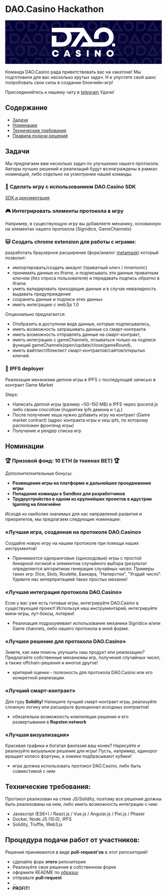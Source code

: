 # DAO.Casino Hackathon

![DAOCasino Logo](/images/pattern.jpg)

Команда DAO.Casino рада приветствовать вас на хакатоне!
Мы подготовили для вас несколько крутых задач. Н
е упустите свой шанс попробовать свои силы в создании блокчейн-игр!

Присоединяйтесь к нашему чату в [telegram](https://t.me/daocasino_developers)
Удачи!

## Содержание
    
- [Задачи](#Задачи)
- [Номинации](#Номинации)
- [Технические требования](#Технические-требования)
- [Правила подачи решений](#Процедура-подачи-работ-от-участников)

## Задачи

Мы предлагаем вам несколько задач по улучшению нашего протокола. Авторы лучших решений и реализаций будут вознаграждены в рамках номинаций, либо отдельно на усмотрение нашей команды.

### :game_die: Сделать игру c использованием DAO.Casino SDK

[SDK и документация](https://hackathon.dao.casino/)

### :video_game: Интегрировать элементы протокола в игру

Например, в существующую игру вы добавляете механику, основанную на элементах нашего протокола (Signidice, GameChannels)

### :cat: Создать chrome extension для работы с играми:

разработать браузерное расширение (форк/аналог [metamask](https://metamask.io/)) который позволит:

 - импортировать/создать аккаунт (приватный ключ / mnemonic) 
 - принимать данные из iframe, и подписывать эти данные приватным ключом (без спроса пользователя) и передавать подпись обратно в iframe.
 - уметь валидировать приходящие данные и в случае невалидность выдавать предупреждение
 - сохранять данные и подписи этих данных
 - иметь интеграцию с web3js 1.0

Опционально предлагается:

 - Отобразить в доступном виде данные, которые подписывались, 
 - иметь возможность запрашивать данные со смарт-контракта
 - иметь возможность отправлять данные на смарт-контракт,
 - иметь интеграцию с gameChannels, отзываться только на подписи функций gameChannels(open/update/close/gameRound), 
 - иметь вайтлист/блеклист смарт-контрактов/сайтов/открытых ключей.

### :floppy_disk: IPFS deployer

Реализация механизма деплоя игры в IPFS c последующей записью в контракт Game Market

Steps:

 - Написать деплой игры (размер ~50-150 MB) в IPFS через ipscend.js либо своим способом (поднятие ipfs демона и т.д.)
 - После получение хеша нужно добавить игру на контракт (Game market contract) (адрес контракта игры и хеш ipfs, по которому расположен фронтенд игры)
 - Получение и рендер списка игр

## Номинации

### :trophy: Призовой фонд: 10 ETH (в токенах BET) :trophy:

Дополнителнительные бонусы:

 - **Размещение игры на платформе и дальнейшее проодвижение игры**
 - **Попадание команды в Sandbox для разработчиков**
 - **Трудоустройство в одном из крупнейших проектов в идустрии Igaming на блокчейне**

Исходя из наиболее значимых для нас направлений развития и приоритетов, мы предлагаем следующие номинации:

### «Лучшая игра, созданная на протоколе DAO.Casino»

Создайте новую игру на нашем протоколе при помощи наших инструментов!

 - Принимаются одноранговые (одноходовые) игры с простой бинарной логикой и элементом случайного выбора (результат определяется алгоритмом генерации случайных чисел. Примеры таких игр: Dice, Slots, Roulette, Баккара, "Наперстки", "Угадай число". Удивите нас интерпретацией таких простых механик!

### «Лучшая интеграция протокола DAO.Casino»

Если у вас уже есть готовые игры, интегрируйте DAO.Casino в существующий проект! Используя наш инструментарий, интегрируйте мини-игры, лут-боксы, лотереи!

 - Реализация подразумевает использование механики Signidice и/или Game channels, либо нашего протокола в иной форме.

### «Лучшее решение для протокола DAO.Casino»

Знаете, как нам помочь улучшить наш продукт или реализацию? Предлагайте собственные механизмы игр, получения случайных чисел, а также offchain-решения и многое другое!

- критерий оценки - полезность для протокола DAO.Casino или его конкретной реализации. 

### «Лучший смарт-контракт»

Для гуру **Solidity!** Напишите лучший смарт-контракт игры, реализуйте сложную логику или расширьте функционал исходных контрактов!

 - обязательна возможность компиляции решения и его развертывания в **Ropsten network**

### «Лучшая визуализация»

Красивая графика и богатая фантазия ваш конек? Нарисуйте и реализуйте визуальное решение для игры! Пусть, например, единорог вращает колесо фортуны, а хомяки подбрасывают кубики!

- игра должна использовать  протокол DAO.Casino, либо быть совместимой с ним

## Технические требования:

Протокол реализован на стеке JS/Solidity, поэтому все решения должны быть реализованы на нем, либо иметь возможность интеграции с ним:

 - Javascript (ES6+) / React.js / Vue.js / Angular.js / Pixi.js / Phaser
 - Docker, Node.JS (10.0), IPFS
 - Solidity, Truffle, Web3.js

## Процедура подачи работ от участников:

Решения принимаются в виде **pull-request'ов** в этот репозиторий!

 - сделайте форк **этого** репозитория
 - Реализуйте свое решение в собственном форке
 - оформите README по [образцу]()
 - отправьте **pull-request**
 - ...
 - **PROFIT!**
